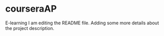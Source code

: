 # courseraAP
E-learning
I am editing the README file. Adding some more details about the project description.
